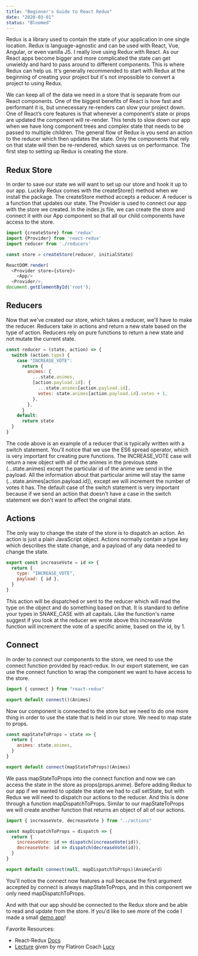```yaml
---
title: "Beginner's Guide to React Redux"
date: "2020-03-01"
status: "Bloomed"
---
```


Redux is a library used to contain the state of your application in one single location. Redux is language-agnostic and can be used with React, Vue, Angular, or even vanilla JS. I really love using Redux with React. As our React apps become bigger and more complicated the state can get unwieldy and hard to pass around to different components. This is where Redux can help us. It's generally recommended to start with Redux at the beginning of creating your project but it's not impossible to convert a project to using Redux.

We can keep all of the data we need in a store that is separate from our React components. One of the biggest benefits of React is how fast and performant it is, but unnecessary re-renders can slow your project down. One of React’s core features is that whenever a component’s state or props are updated the component will re-render. This tends to slow down our app when we have long component trees and complex state that needs to be passed to multiple children. The general flow of Redux is you send an action to the reducer which then updates the state. Only the components that rely on that state will then be re-rendered, which saves us on performance. The first step to setting up Redux is creating the store.

## Redux Store

In order to save our state we will want to set up our store and hook it up to our app. Luckily Redux comes with the createStore() method when we install the package. The createStore method accepts a reducer. A reducer is a function that updates our state. The Provider is used to connect our app with the store we created. In the index.js file, we can create the store and connect it with our App component so that all our child components have access to the store.

```javascript
import {createStore} from 'redux'
import {Provider} from 'react-redux'
import reducer from './reducers'

const store = createStore(reducer, initialState)

ReactDOM.render(
  <Provider store={store}>
    <App/>
  <Provider/>,
document.getElementById('root');

```

## Reducers

Now that we've created our store, which takes a reducer, we'll have to make the reducer. Reducers take in actions and return a new state based on the type of action. Reducers rely on pure functions to return a new state and not mutate the current state.

```javascript
const reducer = (state, action) => {
  switch (action.type) {
    case "INCREASE_VOTE":
      return {
        animes: {
          ...state.animes,
          [action.payload.id]: {
            ...state.animes[action.payload.id],
            votes: state.animes[action.payload.id].votes + 1,
          },
        },
      }
    default:
      return state
  }
}
```

The code above is an example of a reducer that is typically written with a switch statement. You'll notice that we use the ES6 spread operator, which is very important for creating pure functions. The INCREASE_VOTE case will return a new object with all of the animes in the previous state (...state.animes) except the particular id of the anime we send in the payload. All the information about that particular anime will stay the same (...state.animes[action.payload.id]), except we will increment the number of votes it has. The default case of the switch statement is very important because if we send an action that doesn't have a case in the switch statement we don't want to affect the original state.

## Actions

The only way to change the state of the store is to dispatch an action. An action is just a plain JavaScript object. Actions normally contain a type key which describes the state change, and a payload of any data needed to change the state.

```javascript
export const increaseVote = id => {
  return {
    type: "INCREASE_VOTE",
    payload: { id },
  }
}
```

This action will be dispatched or sent to the reducer which will read the type on the object and do something based on that. It is standard to define your types in SNAKE_CASE with all capitals. Like the function's name suggest if you look at the reducer we wrote above this increaseVote function will increment the vote of a specific anime, based on the id, by 1.

## Connect

In order to connect our components to the store, we need to use the connect function provided by react-redux. In our export statement, we can use the connect function to wrap the component we want to have access to the store.

```javascript
import { connect } from "react-redux"

export default connect()(Animes)
```

Now our component is connected to the store but we need to do one more thing in order to use the state that is held in our store. We need to map state to props.

```javascript
const mapStateToProps = state => {
  return {
    animes: state.animes,
  }
}

export default connect(mapStateToProps)(Animes)
```

We pass mapStateToProps into the connect function and now we can access the state in the store as props(props.anime). Before adding Redux to our app if we wanted to update the state we had to call setState, but with Redux we will need to dispatch our actions to the reducer. And this is done through a function mapDispatchToProps. Similar to our mapStateToProps we will create another function that returns an object of all of our actions.

```javascript
import { increaseVote, decreaseVote } from "../actions"

const mapDispatchToProps = dispatch => {
  return {
    increaseVote: id => dispatch(increaseVote(id)),
    decreaseVote: id => dispatch(decreaseVote(id)),
  }
}

export default connect(null, mapDispatchToProps)(AnimeCard)
```

You'll notice the connect now features a null because the first argument accepted by connect is always mapStateToProps, and in this component we only need mapDispatchToProps.

And with that our app should be connected to the Redux store and be able to read and update from the store. If you'd like to see more of the code I made a small [demo app](https://github.com/Taljjaa/React-Redux-Anime-Demo)!

Favorite Resources:

- React-Redux [Docs](https://react-redux.js.org/introduction/quick-start)
- [Lecture](https://www.youtube.com/watch?v=U5zmynk4fFI) given by my Flatiron Coach [Lucy](https://twitter.com/LucySuddenly)
